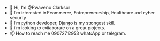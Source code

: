 - 👋 Hi, I’m @Pwaveino Clarkson
- 👀 I’m interested in Ecommerce, Entrepreneurship, Healthcare and cyber security
- 🌱 I’m python developer, Django is my strongest skill.
- 💞️ I’m looking to collaborate on a great projects.
- 📫 How to reach me 09072712953 whatsApp or telegram.

<!---
Veino/Veino is a ✨ special ✨ repository because its `README.md` (this file) appears on your GitHub profile.
You can click the Preview link to take a look at your changes.
--->
